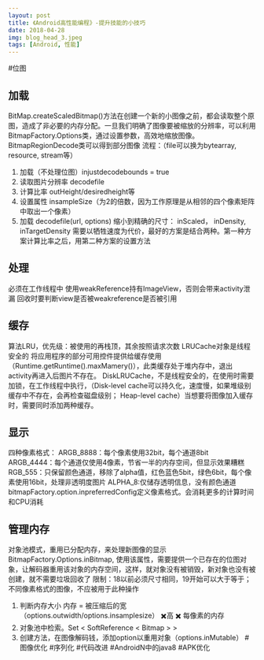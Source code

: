 ```yaml
---
layout: post
title: 《Android高性能编程》-提升技能的小技巧
date: 2018-04-28
img: blog_head_3.jpeg
tags: [Android, 性能]
---
```

#位图
## 加载
BitMap.createScaledBitmap()方法在创建一个新的小图像之前，都会读取整个原图，造成了非必要的内存分配。一旦我们明确了图像要被缩放的分辨率，可以利用BitmapFactory.Options类，通过设置参数，高效地缩放图像。
BitmapRegionDecode类可以得到部分图像
流程：（file可以换为bytearray, resource, stream等）
1. 加载（不处理位图）injustdecodebounds = true
2. 读取图片分辨率 decodefile
3. 计算比率 outHeight/desiredheight等
4. 设置属性 insampleSize（为2的倍数，因为工作原理是从相邻的四个像素矩阵中取出一个像素）
5. 加载 decodefile(url, options)
缩小到精确的尺寸： inScaled， inDensity, inTargetDensity
需要以牺牲速度为代价，最好的方案是结合两种。第一种方案计算比率之后，用第二种方案的设置方法
## 处理
必须在工作线程中
使用weakReference持有ImageView，否则会带来activity泄漏
回收时要判断view是否被weakreference是否被引用
## 缓存
算法LRU，优先级：被使用的再栈顶，其余按照请求次数
LRUCache对象是线程安全的
将应用程序的部分可用控件提供给缓存使用（Runtime.getRuntime().maxMamery()），此类缓存处于堆内存中，退出activity再进入后图片不存在。
DiskLRUCache，不是线程安全的，在使用时需要加锁，在工作线程中执行，（Disk-level cache可以持久化，速度慢，如果堆级别缓存中不存在，会再检查磁盘级别； Heap-level cache）当想要将图像加入缓存时，需要同时添加两种缓存。
## 显示
四种像素格式：
ARGB_8888：每个像素使用32bit，每个通道8bit
ARGB_4444：每个通道仅使用4像素，节省一半的内存空间，但显示效果糟糕
RGB_555：只保留颜色通道，移除了alpha值，红色蓝色5bit，绿色6bit，每个像素使用16bit，处理非透明度图片
ALPHA_8:仅储存透明信息，没有颜色通道
bitmapFactory.option.inpreferredConfig定义像素格式。会消耗更多的计算时间和CPU消耗
## 管理内存
对象池模式，重用已分配内存，来处理新图像的显示
BitmapFactory.Options.inBitmap, 使用该属性，需要提供一个已存在的位图对象，让解码器重用该对象的内存空间，这样，就对象没有被销毁，新对象也没有被创建，就不需要垃圾回收了
限制：18以前必须尺寸相同，19开始可以大于等于；不同像素格式的图像，不应被用于此种操作
1. 判断内存大小
内存 = 被压缩后的宽（options.outwidth/options.insamplesize） ✖️高 ✖️ 每像素的内存
2. 对象池中检索。Set < SoftReference < Bitmap > >
3. 创建方法，在图像解码钱，添加option以重用对象（options.inMutable）
#图像优化
#序列化
#代码改进
#AndroidN中的java8
#APK优化
